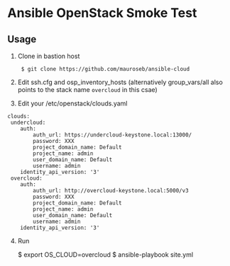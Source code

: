 # Ansible OpenStack Smoke Test

## Usage

1. Clone in bastion host

        $ git clone https://github.com/mauroseb/ansible-cloud
    
2. Edit ssh.cfg and osp_inventory_hosts (alternatively group_vars/all also points to the stack name ```overcloud``` in this csae)

3. Edit your /etc/openstack/clouds.yaml
~~~
clouds:
 undercloud:
    auth:
        auth_url: https://undercloud-keystone.local:13000/
        password: XXX
        project_domain_name: Default
        project_name: admin
        user_domain_name: Default
        username: admin
    identity_api_version: '3'
 overcloud:
    auth:
        auth_url: http://overcloud-keystone.local:5000/v3
        password: XXX
        project_domain_name: Default
        project_name: admin
        user_domain_name: Default
        username: admin
    identity_api_version: '3'
~~~

4. Run

    $ export OS_CLOUD=overcloud
    $ ansible-playbook site.yml
